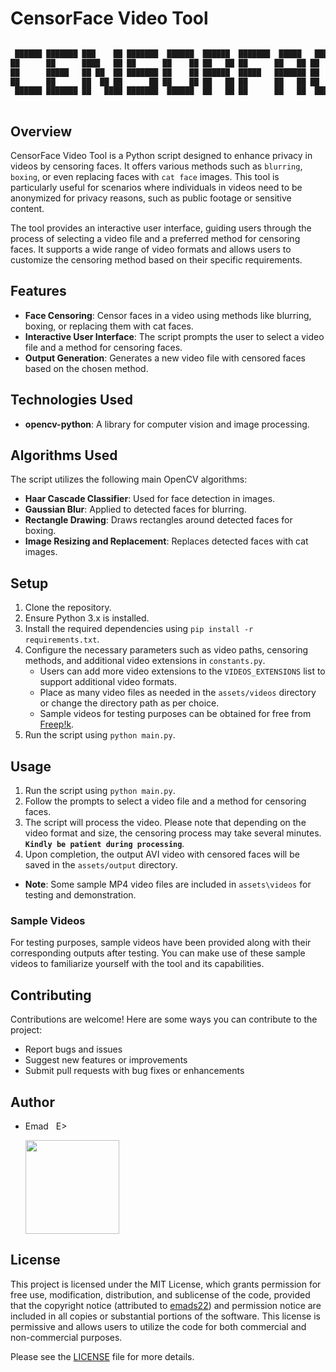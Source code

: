 # CensorFace Video Tool

```bash

 ██████ ███████ ███    ██ ███████  ██████  ██████  ███████  █████   ██████ ███████ 
██      ██      ████   ██ ██      ██    ██ ██   ██ ██      ██   ██ ██      ██      
██      █████   ██ ██  ██ ███████ ██    ██ ██████  █████   ███████ ██      █████   
██      ██      ██  ██ ██      ██ ██    ██ ██   ██ ██      ██   ██ ██      ██      
 ██████ ███████ ██   ████ ███████  ██████  ██   ██ ██      ██   ██  ██████ ███████ 
 
```

## Overview
CensorFace Video Tool is a Python script designed to enhance privacy in videos by censoring faces. It offers various methods such as `blurring`, `boxing`, or even replacing faces with `cat face` images. This tool is particularly useful for scenarios where individuals in videos need to be anonymized for privacy reasons, such as public footage or sensitive content.

The tool provides an interactive user interface, guiding users through the process of selecting a video file and a preferred method for censoring faces. It supports a wide range of video formats and allows users to customize the censoring method based on their specific requirements.

## Features
- **Face Censoring**: Censor faces in a video using methods like blurring, boxing, or replacing them with cat faces.
- **Interactive User Interface**: The script prompts the user to select a video file and a method for censoring faces.
- **Output Generation**: Generates a new video file with censored faces based on the chosen method.

## Technologies Used
- **opencv-python**: A library for computer vision and image processing.

## Algorithms Used
The script utilizes the following main OpenCV algorithms:
- **Haar Cascade Classifier**: Used for face detection in images.
- **Gaussian Blur**: Applied to detected faces for blurring.
- **Rectangle Drawing**: Draws rectangles around detected faces for boxing.
- **Image Resizing and Replacement**: Replaces detected faces with cat images.

## Setup
1. Clone the repository.
2. Ensure Python 3.x is installed.
3. Install the required dependencies using `pip install -r requirements.txt`.
4. Configure the necessary parameters such as video paths, censoring methods, and additional video extensions in `constants.py`.
   - Users can add more video extensions to the `VIDEOS_EXTENSIONS` list to support additional video formats.
   - Place as many video files as needed in the `assets/videos` directory or change the directory path as per choice.
   - Sample videos for testing purposes can be obtained for free from [Freep!k](https://www.freepik.com/).
5. Run the script using `python main.py`.

## Usage
1. Run the script using `python main.py`.
2. Follow the prompts to select a video file and a method for censoring faces.
3. The script will process the video. Please note that depending on the video format and size, the censoring process may take several minutes. **`Kindly be patient during processing`**.
4. Upon completion, the output AVI video with censored faces will be saved in the `assets/output` directory.

 - **Note**: Some sample MP4 video files are included in `assets\videos` for testing and demonstration.

### Sample Videos
For testing purposes, sample videos have been provided along with their corresponding outputs after testing. You can make use of these sample videos to familiarize yourself with the tool and its capabilities.

## Contributing
Contributions are welcome! Here are some ways you can contribute to the project:
- Report bugs and issues
- Suggest new features or improvements
- Submit pull requests with bug fixes or enhancements

## Author
- Emad &nbsp; E>
  
  [<img src="https://img.shields.io/badge/GitHub-Profile-blue?logo=github" width="150">](https://github.com/emads22)

## License
This project is licensed under the MIT License, which grants permission for free use, modification, distribution, and sublicense of the code, provided that the copyright notice (attributed to [emads22](https://github.com/emads22)) and permission notice are included in all copies or substantial portions of the software. This license is permissive and allows users to utilize the code for both commercial and non-commercial purposes.

Please see the [LICENSE](LICENSE) file for more details.